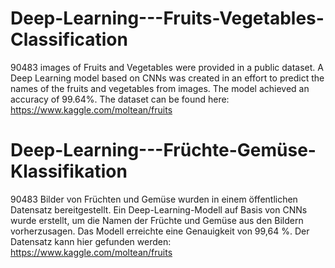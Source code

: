 # Deep-Learning---Fruits-Vegetables-Classification

90483 images of Fruits and Vegetables were provided in a public dataset. A Deep Learning model based on CNNs was created in an effort to predict the names of the fruits and vegetables from images.
The model achieved an accuracy of 99.64%. 
The dataset can be found here: https://www.kaggle.com/moltean/fruits


# Deep-Learning---Früchte-Gemüse-Klassifikation

90483 Bilder von Früchten und Gemüse wurden in einem öffentlichen Datensatz bereitgestellt. Ein Deep-Learning-Modell auf Basis von CNNs wurde erstellt, um die Namen der Früchte und Gemüse aus den Bildern vorherzusagen.
Das Modell erreichte eine Genauigkeit von 99,64 %. 
Der Datensatz kann hier gefunden werden: https://www.kaggle.com/moltean/fruits
